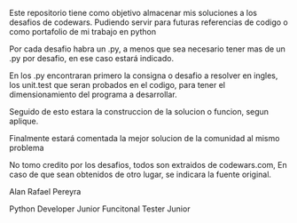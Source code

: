 Este repositorio tiene como objetivo almacenar mis soluciones a los desafios de codewars. 
Pudiendo servir para futuras referencias de codigo o como portafolio de mi trabajo en python

Por cada desafio habra un .py, a menos que sea necesario tener mas de un .py por desafio,
en ese caso estará indicado.  

En los .py encontraran primero la consigna o desafio a resolver en ingles, los unit.test que seran 
probados en el codigo, para tener el dimensionamiento del programa a desarrollar.

Seguido de esto estara la construccion de la solucion o funcion, segun aplique. 

Finalmente estará comentada la mejor solucion de la comunidad al mismo problema

No tomo credito por los desafios, todos son extraidos de codewars.com, 
En caso de que sean obtenidos de otro lugar, se indicara la fuente original.


Alan Rafael Pereyra

Python Developer Junior
Funcitonal Tester Junior 
